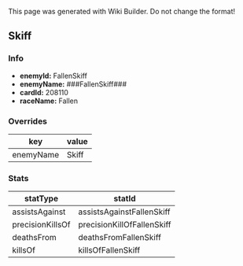 <span class="wiki-builder">This page was generated with Wiki Builder. Do not change the format!</span>

## Skiff
### Info
* **enemyId:** FallenSkiff
* **enemyName:** ###FallenSkiff###
* **cardId:** 208110
* **raceName:** Fallen

### Overrides
key | value
--- | -----
enemyName | Skiff

### Stats
statType | statId
-------- | ------
assistsAgainst | assistsAgainstFallenSkiff
precisionKillsOf | precisionKillOfFallenSkiff
deathsFrom | deathsFromFallenSkiff
killsOf | killsOfFallenSkiff

